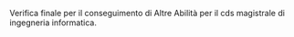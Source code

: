 Verifica finale per il conseguimento di Altre Abilità per il cds magistrale di
ingegneria informatica.